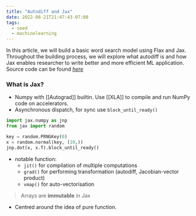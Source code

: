 ```yaml
---
title: "Autodiff and Jax"
date: 2022-08-21T21:47:43-07:00
tags:
  - seed
  - machinelearning
---
```


In this article, we will build a basic word search model using Flax and Jax. Throughout the building process, we will explore what autodiff is and how Jax enables researcher to
write better and more efficient ML application. Source code can be found [_here_](https://github.com/aarnphm/semantic-jax)

### What is Jax?

- Numpy with [[Autograd]] builtin. Use [[XLA]] to compile and run NumPy code on accelerators.
- Asynchronous dispatch, for sync use `block_until_ready()`

```python
import jax.numpy as jnp
from jax import random

key = random.PRNGKey(0)
x = random.normal(key, (10,))
jnp.dot(x, x.T).block_until_ready()
```

- notable function:
  - `jit()` for compilation of multiple computations
  - `grad()` for performing transformation (autodiff, Jacobian-vector product)
  - `vmap()` for auto-vectorisation

> Arrays are **immutable** in Jax

- Centred around the idea of pure function.

